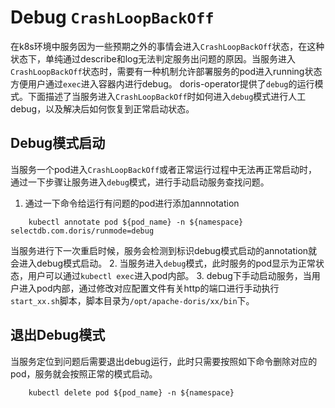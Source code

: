 # Debug `CrashLoopBackOff`
在k8s环境中服务因为一些预期之外的事情会进入`CrashLoopBackOff`状态，在这种状态下，单纯通过describe和log无法判定服务出问题的原因。当服务进入`CrashLoopBackOff`状态时，需要有一种机制允许部署服务的pod进入running状态方便用户通过`exec`进入容器内进行debug。
doris-operator提供了`debug`的运行模式。下面描述了当服务进入`CrashLoopBackOff`时如何进入`debug`模式进行人工debug，以及解决后如何恢复到正常启动状态。
## Debug模式启动
当服务一个pod进入`CrashLoopBackOff`或者正常运行过程中无法再正常启动时，通过一下步骤让服务进入`debug`模式，进行手动启动服务查找问题。
1. 通过一下命令给运行有问题的pod进行添加annnotation
```
    kubectl annotate pod ${pod_name} -n ${namespace} selectdb.com.doris/runmode=debug
```
当服务进行下一次重启时候，服务会检测到标识debug模式启动的annotation就会进入debug模式启动。
2. 当服务进入`debug`模式，此时服务的pod显示为正常状态，用户可以通过`kubectl exec`进入pod内部。
3. debug下手动启动服务，当用户进入pod内部，通过修改对应配置文件有关http的端口进行手动执行`start_xx.sh`脚本，脚本目录为`/opt/apache-doris/xx/bin`下。
## 退出Debug模式
当服务定位到问题后需要退出debug运行，此时只需要按照如下命令删除对应的pod，服务就会按照正常的模式启动。
```
    kubectl delete pod ${pod_name} -n ${namespace}
```
